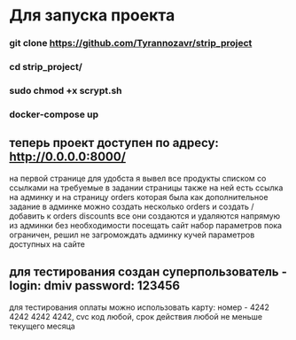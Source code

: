 # Для запуска проекта
### git clone https://github.com/Tyrannozavr/strip_project
###  cd strip_project/
### sudo chmod +x scrypt.sh
### docker-compose up
## теперь проект доступен по адресу: http://0.0.0.0:8000/
на первой странице для удобста я вывел все продукты списком со ссылками на требуемые в задании страницы
также на ней есть ссылка на админку и на страницу orders которая была как дополнительное задание
в админке можно создать несколько orders и создать / добавить к orders discounts
все они создаются и удаляются напрямую из админки без необходимости посещать сайт
набор параметров пока ограничен, решил не загромождать админку кучей параметров доступных на сайте

## для тестирования создан суперпользователь - login: dmiv password: 123456
для тестирования оплаты можно использовать карту: 
номер - 4242 4242 4242 4242, cvc код любой, срок действия любой не меньше текущего месяца